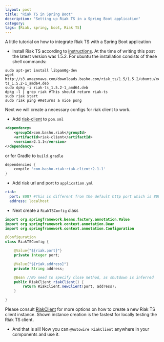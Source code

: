 ```yaml
---
layout: post
title: "Riak TS in Spring Boot"
description: "Setting up Riak TS in a Spring Boot application"
category: 
tags: [Riak, spring, boot, Riak TS]
---
```

A little tutorial on how to integrate Riak TS with a Spring Boot application

* Install Riak TS according to [instructions](http://docs.basho.com/riak/ts/1.5.2/setup/installing/debian-ubuntu/). 
At the time of writing this post the latest version was 1.5.2. For ubuntu the installation consists of these shell commands:
~~~shell
sudo apt-get install libpam0g-dev
wget http://s3.amazonaws.com/downloads.basho.com/riak_ts/1.5/1.5.2/ubuntu/xenial/riak-ts_1.5.2-1_amd64.deb
sudo dpkg -i riak-ts_1.5.2-1_amd64.deb
dpkg -l | grep riak #This should return riak-ts
sudo riak start
sudo riak ping #Returns a nice pong
~~~
Next we will create a necessary configs for riak client to work. 

* Add [riak-client](https://mvnrepository.com/artifact/com.basho.riak/riak-client) to <code>pom.xml</code>

~~~xml
<dependency>
    <groupId>com.basho.riak</groupId>
    <artifactId>riak-client</artifactId>
    <version>2.1.1</version>
</dependency>
~~~

or for Gradle to <code>build.gradle</code>

~~~groovy
dependencies {
    compile 'com.basho.riak:riak-client:2.1.1'
}
~~~

* Add riak url and port to <code>application.yml</code>

~~~yaml
riak:
  port: 8087 #This is different from the default http port which is 8098
  address: localhost
~~~

* Next create a <code>RiakTSConfig</code> class

~~~java
import org.springframework.beans.factory.annotation.Value
import org.springframework.context.annotation.Bean
import org.springframework.context.annotation.Configuration

@Configuration
class RiakTSConfig {

	@Value{"${riak.port}"}
	private Integer port;

	@Value{"${riak.address}"}
	private String address;

	@Bean //No need to specify close method, as shutdown is inferred
	public RiakClient riakClient() {
		return RiakClient.newClient(port, address);
	}

}
~~~

Please consult [RiakClient](http://basho.github.io/riak-java-client/2.1.1/com/basho/riak/client/api/RiakClient.html) for more options on how to create a new Riak TS client instance.
Shown instance creation is the fastest for locally testing the Riak TS client.

* And that is all! Now you can <code>@Autowire RiakClient</code> anywhere in your components and use it.
